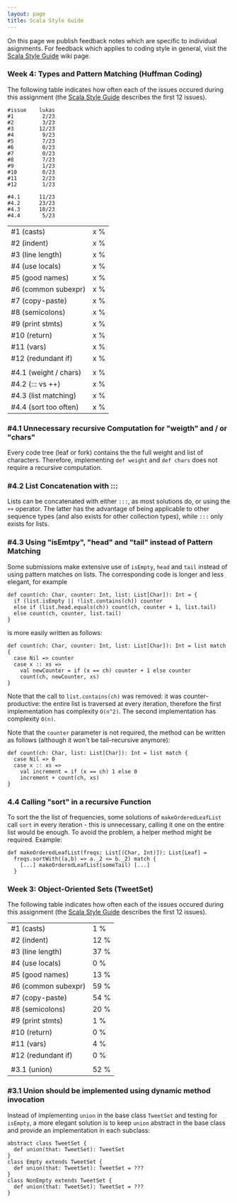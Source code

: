 ```yaml
---
layout: page
title: Scala Style Guide
---
```


On this page we publish feedback notes which are specific to individual asignments. For feedback which applies to coding style in general, visit the [Scala Style Guide](?page=ScalaStyleGuide) wiki page.


### Week 4: Types and Pattern Matching (Huffman Coding)

The following table indicates how often each of the issues occured during this assignment (the [Scala Style Guide](?page=ScalaStyleGuide) describes the first 12 issues).

    #issue    lukas
    #1         2/23
    #2         3/23
    #3        12/23
    #4         9/23
    #5         7/23
    #6         0/23
    #7         0/23
    #8         7/23
    #9         1/23
    #10        0/23
    #11        2/23
    #12        1/23

    #4.1      11/23
    #4.2      23/23
    #4.3      10/23
    #4.4       5/23


<table>
  <tr><td>#1 (casts)</td>         <td>x %</td></tr>
  <tr><td>#2 (indent)</td>        <td>x %</td></tr>
  <tr><td>#3 (line length)</td>   <td>x %</td></tr>
  <tr><td>#4 (use locals)</td>    <td>x %</td></tr>
  <tr><td>#5 (good names)</td>    <td>x %</td></tr>
  <tr><td>#6 (common subexpr)</td><td>x %</td></tr>
  <tr><td>#7 (copy-paste)</td>    <td>x %</td></tr>
  <tr><td>#8 (semicolons)</td>    <td>x %</td></tr>
  <tr><td>#9 (print stmts)</td>   <td>x %</td></tr>
  <tr><td>#10 (return)</td>       <td>x %</td></tr>
  <tr><td>#11 (vars)</td>         <td>x %</td></tr>
  <tr><td>#12 (redundant if)</td> <td>x %</td></tr>
  <tr><td></td><td></td></tr>
  <tr><td>#4.1 (weight / chars)</td><td>x %</td></tr>
  <tr><td>#4.2 (::: vs ++)</td>     <td>x %</td></tr>
  <tr><td>#4.3 (list matching)</td> <td>x %</td></tr>
  <tr><td>#4.4 (sort too often)</td><td>x %</td></tr>
</table>


### #4.1 Unnecessary recursive Computation for "weigth" and / or "chars"

Every code tree (leaf or fork) contains the the full weight and list of characters. Therefore, implementing `def weight` and `def chars` does not require a recursive computation.


### #4.2 List Concatenation with :::

Lists can be concatenated with either `:::`, as most solutions do, or using the `++` operator. The latter has the advantage of being applicable to other sequence types (and also exists for other collection types), while `:::` only exists for lists.


### #4.3 Using "isEmtpy", "head" and "tail" instead of Pattern Matching

Some submissions make extensive use of `isEmpty`, `head` and `tail` instead of using pattern matches on lists. The corresponding code is longer and less elegant, for example

    def count(ch: Char, counter: Int, list: List[Char]): Int = {
      if (list.isEmpty || !list.contains(ch)) counter
      else if (list.head.equals(ch)) count(ch, counter + 1, list.tail)
      else count(ch, counter, list.tail)
    }

is more easily written as follows:

    def count(ch: Char, counter: Int, list: List[Char]): Int = list match {
      case Nil => counter
      case x :: xs =>
        val newCounter = if (x == ch) counter + 1 else counter
        count(ch, newCounter, xs)
    }

Note that the call to `list.contains(ch)` was removed: it was counter-productive: the entire list is traversed at every iteration, therefore the first implementation has complexity `O(n^2)`. The second implementation has complexity `O(n)`.

Note that the `counter` parameter is not required, the method can be written as follows (although it won't be tail-recursive anymore):

    def count(ch: Char, list: List[Char]): Int = list match {
      case Nil => 0
      case x :: xs =>
        val increment = if (x == ch) 1 else 0
        increment + count(ch, xs)
    }

### 4.4 Calling "sort" in a recursive Function

To sort the the list of frequencies, some solutions of `makeOrderedLeafList` call `sort` in every iteration - this is unnecessary, calling it one on the entire list would be enough. To avoid the problem, a helper method might be required. Example:

    def makeOrderedLeafList(freqs: List[(Char, Int)]): List[Leaf] =
      freqs.sortWith((a,b) => a._2 <= b._2) match {
        [...] makeOrderedLeafList(someTail) [...]
      }



### Week 3: Object-Oriented Sets (TweetSet)

The following table indicates how often each of the issues occured during this assignment (the [Scala Style Guide](?page=ScalaStyleGuide) describes the first 12 issues).

<table>
  <tr><td>#1 (casts)</td><td>1 %</td></tr>
  <tr><td>#2 (indent)</td><td>12 %</td></tr>
  <tr><td>#3 (line length)</td><td>37 %</td></tr>
  <tr><td>#4 (use locals)</td><td>0 %</td></tr>
  <tr><td>#5 (good names)</td><td>13 %</td></tr>
  <tr><td>#6 (common subexpr)</td><td>59 %</td></tr>
  <tr><td>#7 (copy-paste)</td><td>54 %</td></tr>
  <tr><td>#8 (semicolons)</td><td>20 %</td></tr>
  <tr><td>#9 (print stmts)</td><td>1 %</td></tr>
  <tr><td>#10 (return)</td><td>0 %</td></tr>
  <tr><td>#11 (vars)</td><td>4 %</td></tr>
  <tr><td>#12 (redundant if)</td><td>0 %</td></tr>
  <tr><td></td><td></td></tr>
  <tr><td>#3.1 (union)</td><td>52 %</td></tr>
</table>


### #3.1 Union should be implemented using dynamic method invocation

Instead of implementing `union` in the base class `TweetSet` and testing for `isEmpty`, a more elegant solution is to keep `union` abstract in the base class and provide an implementation in each subclass:

    abstract class TweetSet {
      def union(that: TweetSet): TweetSet
    }
    class Empty extends TweetSet {
      def union(that: TweetSet): TweetSet = ???
    }
    class NonEmpty extends TweetSet {
      def union(that: TweetSet): TweetSet = ???
    }
